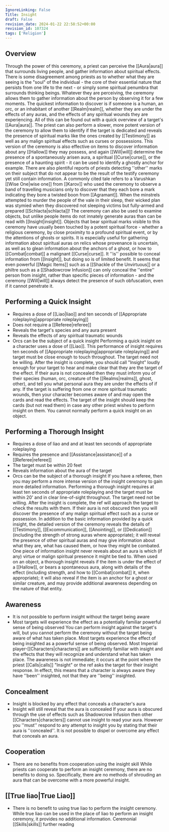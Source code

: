 ```yaml
---
IgnoreLinking: False
Title: Insight
draft: False
revision_date: 2024-01-22 22:58:52+00:00
revision_id: 107324
tags: ['Religion']
---
```


## Overview
Through the power of this ceremony, a priest can perceive the [[Aura|aura]] that surrounds living people, and gather information about spiritual effects. There is some disagreement among priests as to whether what they are seeing is the "soul" of the individual - the core of their essential nature that persists from one life to the next - or simply some spiritual penumbra that surrounds thinking beings.
Whatever they are perceiving, the ceremony allows them to gather information about the person by observing it for a few moments. The quickest information to discover is if someone is a human, an orc, or an inhabitant of another [[Realm|realm]], whether they are under the effects of any auras, and the effects of any spiritual wounds they are experiencing. All of this can be found out with a quick overview of a target's [[Aura|aura]].
The priest can also perform a slower, more potent version of the ceremony to allow them to identify if the target is dedicated and reveals the presence of spiritual marks like the ones created by [[Testimony]] as well as any malign spiritual effects such as curses or possessions. This version of the ceremony is also effective on items to discover information about any [[Hallow]] they may possess, and again [[Will|will]] determine the presence of a spontaneously arisen aura, a spiritual [[Curse|curse]], or the presence of a haunting spirit - it can be used to identify a ghostly anchor for example.
There are also plentiful reports of priests detecting ''other'' marks on their subject that do not appear to be the result of the testify ceremony yet still contain information. A commonly cited tale refers to a Varushkan [[Wise One|wise one]] from [[Karov]] who used the ceremony to observe a band of travelling musicians only to discover that they each bore a mark indicating they bore a twisted boon from [[Agramant]]. When the minstrels attempted to murder the people of the vale in their sleep, their wicked plan was stymied when they discovered not sleeping victims but fully-armed and prepared [[Schlacta|schlacta]]!
The ceremony can also be used to examine objects, but unlike people items do not innately generate auras than can be read with [[Insight|insight]]. Objects that bear spiritual marks visible to this ceremony have usually been touched by a potent spiritual force - whether a religious ceremony, by close proximity to a profound spiritual event, or by the attentions of ghosts or spirits. It is especially useful for gathering information about spiritual auras on relics whose provenance is uncertain, as well as to glean information about the anchors of a ghost, or how to [[Combat|combat]] a malignant [[Curse|curse]].
It ''is'' possible to conceal information from [[Insight]], but doing so is of limited benefit. It seems that even powerful [[Magic Items]] such as a [[Shackle of the Unvirtuous]] or a philtre such as a [[Shadowcrow Infusion]] can only conceal the ''entire'' person from insight, rather than specific pieces of information - and the ceremony [[Will|will]] always detect the presence of such obfuscation, even if it cannot penetrate it.
## Performing a Quick Insight
* Requires a dose of [[Liao|liao]] and ten seconds of [[Appropriate roleplaying|appropriate roleplaying]]
* Does not require a [[Referee|referee]]
* Reveals the target's species and any aura present
* Reveals the effects of any spiritual traumatic wounds
* Orcs can be the subject of a quick insight
Performing a quick insight on a character uses a dose of [[Liao]]. This performance of insight requires ten seconds of [[Appropriate roleplaying|appropriate roleplaying]] and target must be close enough to touch throughout. The target need not be willing. After the insight is complete, you should call "Insight" loudly enough for your target to hear and make clear that they are the target of the effect.
If their aura is not concealed then they must inform you of their species (human, orc, creature of the [[Realms|realms]], ghost, other), and tell you what personal aura they are under the effects of if any. If the target is suffering from one or more spiritual traumatic wounds, then your character becomes aware of and may open the cards and read the effects. The target of the insight should keep the cards (but not read them) in case any other priest wishes to perform insight on them.
You cannot normally perform a quick insight on an object.
## Performing a Thorough Insight
* Requires a dose of liao and and at least ten seconds of appropriate roleplaying
* Requires the presence and [[Assistance|assistance]] of a [[Referee|referee]]
* The target must be within 20 feet
* Reveals information about the aura of the target
* Orcs can be the subject of a thorough insight
If you have a referee, then you may perform a more intense version of the insight ceremony to gain more detailed information. Performing a thorough insight requires at least ten seconds of appropriate roleplaying and the target must be within 20' and in clear line-of-sight throughout. The target need not be willing. After the insight is complete, the ref will approach the target to check the results with them. 
If their aura is not obscured then you will discover the presence of any malign spiritual effect such as a curse or possession. In addition to the basic information provided by a quick insight, the detailed version of the ceremony reveals the details of  [[Testimony]], [[Excommunication]], [[Anointing]], or [[Dedication]] (including the strength of strong auras where appropriate); it will reveal the presence of other spiritual auras and may give information about what they are, what has caused them, or how they might be combated. One piece of information insight never reveals about an aura is which (if any) virtue or malign spiritual presence it might be tied to.
When used on an object, a thorough insight reveals if the item is under the effect of a [[Hallow]], or bears a spontaneous aura, along with details of the effect (including strength, and how to [[Combat|combat]] it, when appropriate); it will also reveal if the item is an anchor for a ghost or similar creature, and may provide additional awareness depending on the nature of that entity.
## Awareness
* It is not possible to perform insight without the target being aware
* Most targets will experience the effect as a potentially familiar powerful sense of being observed
You can perform insight against the target's will, but you cannot perform the ceremony without the target being aware of what has taken place. Most targets experience the effect of being insighted as a powerful sense of being observed. Most Imperial player-[[Characters|characters]] are sufficiently familiar with insight and the effects that they will recognize and understand what has taken place.
The awareness is not immediate; it occurs at the point where the priest [[Calls|calls]] "Insight" or the ref asks the target for their insight response. In effect, this means that a character is always aware they have ''been'' insighted, not that they are ''being'' insighted.
## Concealment
* Insight is blocked by any effect that conceals a character's aura
* Insight will still reveal that the aura is concealed
If your aura is obscured through the use of effects such as Shadowcrow Infusion then other [[Characters|characters]] cannot use insight to read your aura. However you ''must'' respond to any attempt to insight you by stating that their aura is ''concealed''.
It is not possible to dispel or overcome any effect that conceals an aura.
## Cooperation
* There are no benefits from cooperation using the insight skill
While priests can cooperate to perform an insight ceremony, there are no benefits to doing so. Specifically, there are no methods of shrouding an aura that can be overcome with a more powerful insight.
## [[True liao|True Liao]]
* There is no benefit to using true liao to perform the insight ceremony.
While true liao can be used in the place of liao to perform an insight ceremony, it provides no additional information. 
Ceremonial [[Skills|skills]] further reading